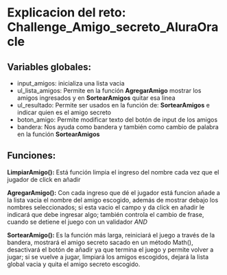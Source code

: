 # Explicacion del reto: Challenge_Amigo_secreto_AluraOracle
## Variables globales: 
- input_amigos: inicializa una lista vacia
- ul_lista_amigos: Permite en la función **AgregarAmigo** mostrar los amigos ingresados y en **SortearAmigos** quitar esa linea 
- ul_resultado: Permite ser usados en la función de: **SortearAmigos** e indicar quien es el amigo secreto
- boton_amigo: Permite modificar texto del botón de input de los amigos
- bandera: Nos ayuda como bandera y también como cambio de palabra en la función **SortearAmigos**

## Funciones: 
**LimpiarAmigo():**
Está función limpia el ingreso del nombre cada vez que el jugador de click en añadir

**AgregarAmigo():**
Con cada ingreso que dé el jugador está funcion añade a la lista vacia el nombre del amigo escogido, además de mostrar debajo los nombres seleccionados; si esta vacio el campo y da click en añadir le indicará que debe ingresar algo; también controla el cambio de frase, cuando se detiene el juego con un validador *AND* 

**SortearAmigo():**
Es la función más larga, reiniciará el juego a través de la bandera, mostrará el amigo secreto sacado en un método Math(), desactivará el botón de añadir ya que termina el juego y permite volver a jugar; si se vuelve a jugar, limpiará los amigos escogidos, dejará la lista global vacia y quita  el amigo secreto escogido.
